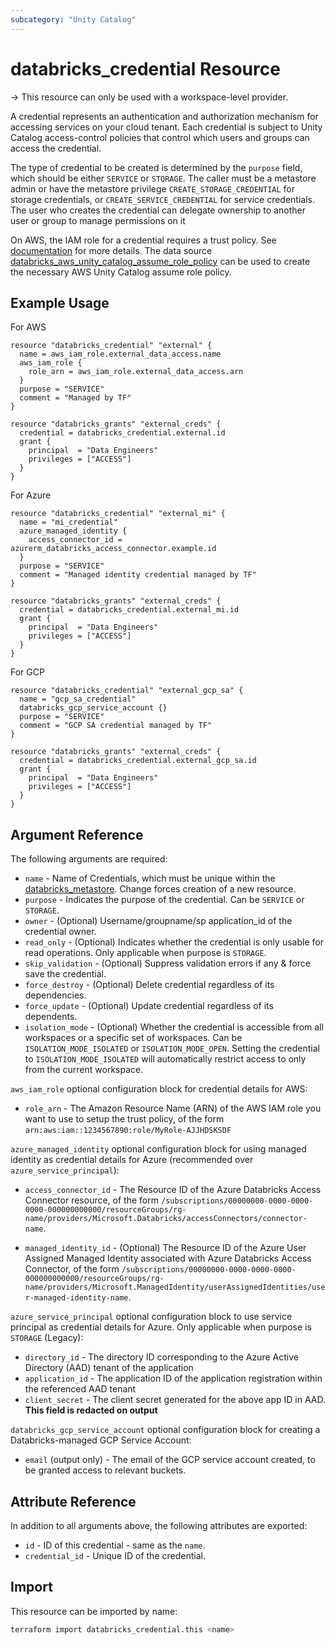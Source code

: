 ```yaml
---
subcategory: "Unity Catalog"
---
```

# databricks_credential Resource

-> This resource can only be used with a workspace-level provider.

A credential represents an authentication and authorization mechanism for accessing services on your cloud tenant. Each credential is subject to Unity Catalog access-control policies that control which users and groups can access the credential.

The type of credential to be created is determined by the `purpose` field, which should be either `SERVICE` or `STORAGE`.
The caller must be a metastore admin or have the metastore privilege `CREATE_STORAGE_CREDENTIAL` for storage credentials, or `CREATE_SERVICE_CREDENTIAL` for service credentials. The user who creates the credential can delegate ownership to another user or group to manage permissions on it

On AWS, the IAM role for a credential requires a trust policy. See [documentation](https://docs.databricks.com/en/connect/unity-catalog/cloud-services/service-credentials.html#step-1-create-an-iam-role) for more details. The data source [databricks_aws_unity_catalog_assume_role_policy](../data-sources/aws_unity_catalog_assume_role_policy.md) can be used to create the necessary AWS Unity Catalog assume role policy.

## Example Usage

For AWS

```hcl
resource "databricks_credential" "external" {
  name = aws_iam_role.external_data_access.name
  aws_iam_role {
    role_arn = aws_iam_role.external_data_access.arn
  }
  purpose = "SERVICE"
  comment = "Managed by TF"
}

resource "databricks_grants" "external_creds" {
  credential = databricks_credential.external.id
  grant {
    principal  = "Data Engineers"
    privileges = ["ACCESS"]
  }
}
```

For Azure

```hcl
resource "databricks_credential" "external_mi" {
  name = "mi_credential"
  azure_managed_identity {
    access_connector_id = azurerm_databricks_access_connector.example.id
  }
  purpose = "SERVICE"
  comment = "Managed identity credential managed by TF"
}

resource "databricks_grants" "external_creds" {
  credential = databricks_credential.external_mi.id
  grant {
    principal  = "Data Engineers"
    privileges = ["ACCESS"]
  }
}
```

For GCP 

```hcl
resource "databricks_credential" "external_gcp_sa" {
  name = "gcp_sa_credential"
  databricks_gcp_service_account {}
  purpose = "SERVICE"
  comment = "GCP SA credential managed by TF"
}

resource "databricks_grants" "external_creds" {
  credential = databricks_credential.external_gcp_sa.id
  grant {
    principal  = "Data Engineers"
    privileges = ["ACCESS"]
  }
}
```

## Argument Reference

The following arguments are required:

- `name` - Name of Credentials, which must be unique within the [databricks_metastore](metastore.md). Change forces creation of a new resource.
- `purpose` - Indicates the purpose of the credential. Can be `SERVICE` or `STORAGE`.
- `owner` - (Optional) Username/groupname/sp application_id of the credential owner.
- `read_only` - (Optional) Indicates whether the credential is only usable for read operations. Only applicable when purpose is `STORAGE`.
- `skip_validation` - (Optional) Suppress validation errors if any & force save the credential.
- `force_destroy` - (Optional) Delete credential regardless of its dependencies.
- `force_update` - (Optional) Update credential regardless of its dependents.
- `isolation_mode` - (Optional) Whether the credential is accessible from all workspaces or a specific set of workspaces. Can be `ISOLATION_MODE_ISOLATED` or `ISOLATION_MODE_OPEN`. Setting the credential to `ISOLATION_MODE_ISOLATED` will automatically restrict access to only from the current workspace.

`aws_iam_role` optional configuration block for credential details for AWS:

- `role_arn` - The Amazon Resource Name (ARN) of the AWS IAM role you want to use to setup the trust policy, of the form `arn:aws:iam::1234567890:role/MyRole-AJJHDSKSDF`

`azure_managed_identity` optional configuration block for using managed identity as credential details for Azure (recommended over `azure_service_principal`):

- `access_connector_id` - The Resource ID of the Azure Databricks Access Connector resource, of the form `/subscriptions/00000000-0000-0000-0000-000000000000/resourceGroups/rg-name/providers/Microsoft.Databricks/accessConnectors/connector-name`.

- `managed_identity_id` - (Optional) The Resource ID of the Azure User Assigned Managed Identity associated with Azure Databricks Access Connector, of the form `/subscriptions/00000000-0000-0000-0000-000000000000/resourceGroups/rg-name/providers/Microsoft.ManagedIdentity/userAssignedIdentities/user-managed-identity-name`.

`azure_service_principal` optional configuration block to use service principal as credential details for Azure. Only applicable when purpose is `STORAGE` (Legacy):

- `directory_id` - The directory ID corresponding to the Azure Active Directory (AAD) tenant of the application
- `application_id` - The application ID of the application registration within the referenced AAD tenant
- `client_secret` - The client secret generated for the above app ID in AAD. **This field is redacted on output**

`databricks_gcp_service_account` optional configuration block for creating a Databricks-managed GCP Service Account:

- `email` (output only) - The email of the GCP service account created, to be granted access to relevant buckets.


## Attribute Reference

In addition to all arguments above, the following attributes are exported:

- `id` - ID of this credential - same as the `name`.
- `credential_id` - Unique ID of the credential.

## Import

This resource can be imported by name:

```bash
terraform import databricks_credential.this <name>
```
